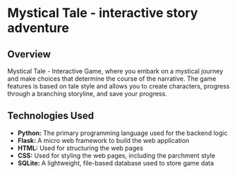 # Mystical Tale - interactive story adventure

## Overview

Mystical Tale - Interactive Game, where you embark on a mystical journey and make choices that determine the course of the narrative. The game features is based on tale style and allows you to create characters, progress through a branching storyline, and save your progress.

## Technologies Used

* **Python:** The primary programming language used for the backend logic
* **Flask:** A micro web framework to build the web application
* **HTML:** Used for structuring the web pages
* **CSS:** Used for styling the web pages, including the parchment style
* **SQLite:** A lightweight, file-based database used to store game data